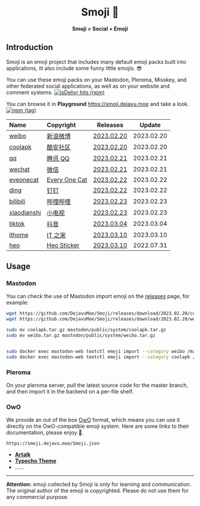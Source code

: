 <div align=center>
<h1>
Smoji 🫣
</div>

<div align=center>
<strong>Smoji = Social + Emoji</strong>
</div>

## Introduction

Smoji is an emoji project that includes many default emoji packs built into applications, itl also include some funny little emojis. 😎

You can use these emoji packs on your Mastodon,  Pleroma,  Misskey, and other federated social applications, as well as on your website and comment systems. [![jsDelivr hits (npm)](https://img.shields.io/jsdelivr/npm/hw/dejavu-smoji?color=%23f97c49&label=jsDelivr)](https://www.jsdelivr.com/package/npm/dejavu-smoji)

You can browse it in **Playground** https://smoji.dejavu.moe and take a look. [![npm (tag)](https://img.shields.io/npm/v/dejavu-smoji/latest?color=fc7b14&label=latest)](https://www.npmjs.com/package/dejavu-smoji)

| Name                        | Copyright                                           | Releases                                                     | Update     |
| :-------------------------- | :-------------------------------------------------- | ------------------------------------------------------------ | ---------- |
| [weibo](/weibo)             | [新浪微博](https://weibo.com/)                      | [2023.02.20](https://github.com/DejavuMoe/Smoji/releases/tag/2023.02.20) | 2023.02.20 |
| [coolapk](/coolapk)         | [酷安社区](https://www.coolapk.com)                 | [2023.02.20](https://github.com/DejavuMoe/Smoji/releases/tag/2023.02.20) | 2023.02.20 |
| [qq](/qq)                   | [腾讯 QQ](https://im.qq.com/)                       | [2023.02.21](https://github.com/DejavuMoe/Smoji/releases/tag/2023.02.21) | 2023.02.21 |
| [wechat](/wechat)           | [微信](https://weixin.qq.com/)                      | [2023.02.21](https://github.com/DejavuMoe/Smoji/releases/tag/2023.02.21) | 2023.02.21 |
| [eveonecat](/eveonecat)     | [Every One Cat](http://motions.cat/)                | [2023.02.22](https://github.com/DejavuMoe/Smoji/releases/tag/2023.02.22) | 2023.02.22 |
| [ding](/ding)               | [钉钉](https://www.dingtalk.com/)                   | [2023.02.22](https://github.com/DejavuMoe/Smoji/releases/tag/2023.02.22) | 2023.02.22 |
| [bilibili](/bilibili)       | [哔哩哔哩](https://www.bilibili.com/)               | [2023.02.23](https://github.com/DejavuMoe/Smoji/releases/tag/2023.02.23) | 2023.02.23 |
| [xiaodianshi](/xiaodianshi) | [小电视](https://www.bilibili.com/)                 | [2023.02.23](https://github.com/DejavuMoe/Smoji/releases/tag/2023.02.23) | 2023.02.23 |
| [tiktok](/tiktok)           | [抖音](https://www.douyin.com/)                     | [2023.03.04](https://github.com/DejavuMoe/Smoji/releases/tag/2023.03.04) | 2023.03.04 |
| [ithome](/ithome)           | [IT 之家](https://www.ithome.com/)                  | [2023.03.10](https://github.com/DejavuMoe/Smoji/releases/tag/2023.03.10) | 2023.03.10 |
| [heo](/heo)                 | [Heo Sticker](https://github.com/zhheo/Sticker-Heo) | [2023.03.10](https://github.com/DejavuMoe/Smoji/releases/tag/2023.03.10) | 2022.07.31 |

## Usage

### Mastodon

You can check the use of Mastodon import emoji on the [releases](https://github.com/DejavuMoe/Smoji/releases) page, for example:

```bash
wget https://github.com/DejavuMoe/Smoji/releases/download/2023.02.20/coolapk.tar.gz
wget https://github.com/DejavuMoe/Smoji/releases/download/2023.02.20/weibo.tar.gz

sudo mv coolapk.tar.gz mastodon/public/system/coolapk.tar.gz
sudo mv weibo.tar.gz mastodon/public/system/weibo.tar.gz


sudo docker exec mastodon-web tootctl emoji import --category weibo /mastodon/public/system/weibo.tar.gz
sudo docker exec mastodon-web tootctl emoji import --category coolapk /mastodon/public/system/coolapk.tar.gz
```

### Pleroma

On your pleroma server, pull the latest source code for the master branch, and then import it in the backend on a per-file shelf.

### OwO

We provide an out of the box [OwO](https://github.com/DIYgod/OwO) format, which means you can use it directly on the OwO-compatible emoji system. Here are some links to their documentation, please enjoy 🤤.

```
https://smoji.dejavu.moe/Smoji.json
```

- **[Artalk](https://artalk.js.org/guide/frontend/emoticons.html#owo-格式)**
- **[Typecho Theme](https://www.google.com.hk/search?q=Typecho+OwO%E8%A1%A8%E6%83%85&pws=0&gl=us)**
- ……

---

**Attention:** emoji collected by Smoji is only for learning and communication. The original author of the emoji is copyrighted. Please do not use them for any commercial purpose.

